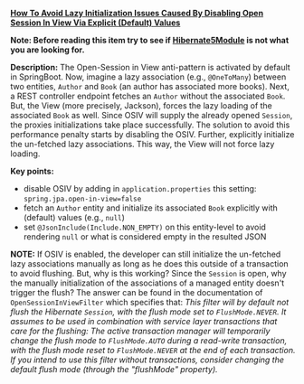 **[How To Avoid Lazy Initialization Issues Caused By Disabling Open Session In View Via Explicit (Default) Values](https://github.com/andreipall/Spring-Boot-JPA/tree/master/HibernateSpringBootSuppressLazyInitInOpenSessionInView)**

**Note: Before reading this item try to see if [Hibernate5Module](https://github.com/andreipall/Spring-Boot-JPA/tree/master/HibernateSpringBootJacksonHibernate5Module) is not what you are looking for.**
 
**Description:** The Open-Session in View anti-pattern is activated by default in SpringBoot. Now, imagine a lazy association (e.g., `@OneToMany`) between two entities, `Author` and `Book` (an author has associated more books). Next, a REST controller endpoint fetches an `Author` without the associated `Book`. But, the View (more precisely, Jackson), forces the lazy loading of the associated `Book` as well. Since OSIV will supply the already opened `Session`, the proxies initializations take place successfully. The solution to avoid this performance penalty starts by disabling the OSIV. Further, explicitly initialize the un-fetched lazy associations. This way, the View will not force lazy loading.

**Key points:**
- disable OSIV by adding in `application.properties` this setting: `spring.jpa.open-in-view=false`
- fetch an `Author` entity and initialize its associated `Book` explicitly with (default) values (e.g., `null`)
- set `@JsonInclude(Include.NON_EMPTY)` on this entity-level to avoid rendering `null` or what is considered empty in the resulted JSON
     
 **NOTE:** If OSIV is enabled, the developer can still initialize the un-fetched lazy associations manually as long as he does this outside of a transaction to avoid flushing. But, why is this working? Since the `Session` is open, why the manually initialization of the associations of a managed entity doesn't trigger the flush? The answer can be found in the documentation of `OpenSessionInViewFilter` which specifies that: *This filter will by default not flush the Hibernate `Session`, with the flush mode set to `FlushMode.NEVER`. It assumes to be used in combination with service layer transactions that care for the flushing: The active transaction manager will temporarily change the flush mode to `FlushMode.AUTO` during a read-write transaction, with the flush mode reset to `FlushMode.NEVER` at the end of each transaction. If you intend to use this filter without transactions, consider changing the default flush mode (through the "flushMode" property).*     
